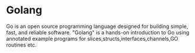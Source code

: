 # Golang
Go is an open source programming language designed for building simple, fast, and reliable software.
"Golang" is a hands-on introduction to Go using annotated example programs for slices,structs,interfaces,channels,GO routines etc.
